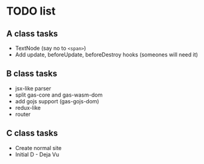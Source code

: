 # TODO list

## A class tasks

* TextNode (say no to `<span>`)
* Add update, beforeUpdate, beforeDestroy hooks (someones will need it)

## B class tasks

* jsx-like parser
* split gas-core and gas-wasm-dom
* add gojs support (gas-gojs-dom)
* redux-like
* router

## C class tasks

* Create normal site
* Initial D - Deja Vu
